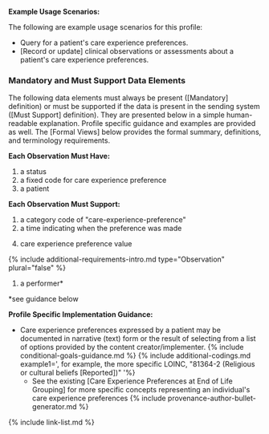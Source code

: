 

**Example Usage Scenarios:**

The following are example usage scenarios for this profile:

-  Query for a patient's care experience preferences.
-  [Record or update] clinical observations or assessments about a patient's care experience preferences.

### Mandatory and Must Support Data Elements


The following data elements must always be present ([Mandatory] definition) or must be supported if the data is present in the sending system ([Must Support] definition). They are presented below in a simple human-readable explanation. Profile specific guidance and examples are provided as well. The [Formal Views] below provides the formal summary, definitions, and terminology requirements.

**Each Observation Must Have:**

1. a status
2. a fixed code for care experience preference
3. a patient
  
**Each Observation Must Support:**

1. a category code of "care-experience-preference"
2. a time indicating when the preference was made
<!-- 3. who reported the preference -->
4. care experience preference value



{% include additional-requirements-intro.md type="Observation" plural="false" %}

1. a performer*


*see guidance below

**Profile Specific Implementation Guidance:**

- Care experience preferences expressed by a patient may be documented in narrative (text) form or the result of selecting from a list of options provided by the content creator/implementer.
{% include conditional-goals-guidance.md %}
{% include additional-codings.md example1=', for example, the more specific LOINC, "81364-2 (Religious or cultural beliefs [Reported])"  '%}
  - See the existing [Care Experience Preferences at End of Life Grouping] for more specific concepts representing an individual's care experience preferences
{% include provenance-author-bullet-generator.md %}

{% include link-list.md %}
